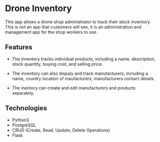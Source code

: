 # Drone Inventory

This app allows a drone shop administrator to track their stock inventory. 
This is not an app that customers will see, it is an administration and management app for the shop workers to use.

## Features

- The inventory tracks individual products, including a name, description, stock quantity, buying cost, and selling price.

- The inventory can also dispaly and track manufacturers, including a name, country location of maufacturers, manufacturers contact details.

- The inentory can create and edit manufacturers and products separately.

## Technologies

- Python3
- PostgreSQL
- CRUD (Create, Read, Update, Delete Operations)
- Flask



